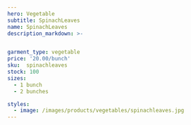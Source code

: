 ```yaml
---
hero: Vegetable
subtitle: SpinachLeaves
name: SpinachLeaves
description_markdown: >-


garment_type: vegetable
price: '20.00/bunch'
sku:  spinachleaves
stock: 100
sizes:
  - 1 bunch
  - 2 bunches

styles:
  - image: /images/products/vegetables/spinachleaves.jpg
---
```

